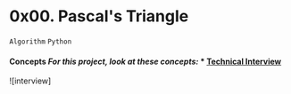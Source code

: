 # 0x00. Pascal's Triangle
```Algorithm``` ```Python```
#### Concepts _For this project, look at these concepts:_  * [Technical Interview](https://www.alx-intranet.hbtn.io/concepts/100005) 
![interview]